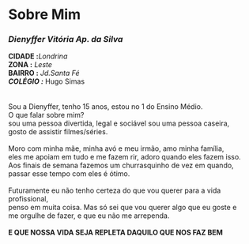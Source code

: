 <h1>Sobre Mim</h1>
<h3><strong><em>Dienyffer Vitória Ap. da Silva</em></strong></h3>

<strong>CIDADE :</strong><em>Londrina</em>
<br><strong>ZONA :</strong><em> Leste</em>
<br><strong>BAIRRO :</strong><em> Jd.Santa Fé</em>
<br><strong><em>COLÉGIO :</em></strong> Hugo Simas
<br>
<br>
<br> Sou a Dienyffer, tenho 15 anos, estou no 1 do Ensino Médio. 
<br>O que falar sobre mim? <br>sou uma pessoa divertida, legal e sociável sou
uma pessoa caseira, <br>gosto de assistir filmes/séries.
<br>
<br> Moro com minha mãe, minha avó e meu irmão, amo minha família, <br>eles me apoiam
em tudo e me fazem rir, adoro quando eles fazem isso. 
<br>Aos finais de semana fazemos
um churrasquinho de vez em quando, passar esse tempo com eles é ótimo.
<br>
<br>Futuramente eu não tenho certeza do que vou querer para a vida profissional,<br> penso
em muita coisa. Mas só sei que vou querer algo que eu goste e<br> me orgulhe de
fazer, e que eu não me arrependa.
<br>
<br><strong>E QUE NOSSA VIDA SEJA REPLETA DAQUILO QUE NOS FAZ BEM</strong>
